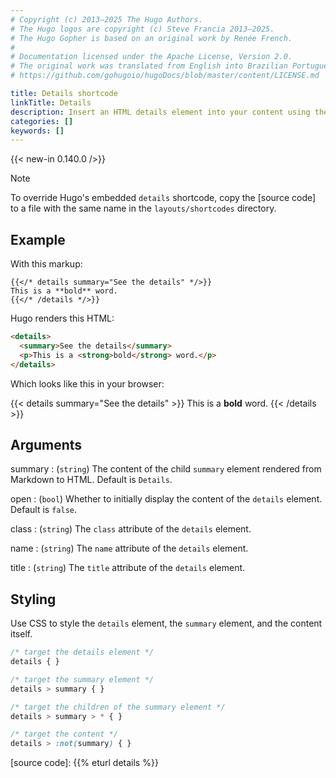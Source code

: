 ```yaml
---
# Copyright (c) 2013–2025 The Hugo Authors.
# The Hugo logos are copyright (c) Steve Francia 2013–2025.
# The Hugo Gopher is based on an original work by Renée French.
#
# Documentation licensed under the Apache License, Version 2.0.
# The original work was translated from English into Brazilian Portuguese.
# https://github.com/gohugoio/hugoDocs/blob/master/content/LICENSE.md

title: Details shortcode
linkTitle: Details
description: Insert an HTML details element into your content using the details shortcode.
categories: []
keywords: []
---
```


{{< new-in 0.140.0 />}}

> [!note]
> To override Hugo's embedded `details` shortcode, copy the [source code] to a file with the same name in the `layouts/shortcodes` directory.

## Example

With this markup:

```text
{{</* details summary="See the details" */>}}
This is a **bold** word.
{{</* /details */>}}
```

Hugo renders this HTML:

```html
<details>
  <summary>See the details</summary>
  <p>This is a <strong>bold</strong> word.</p>
</details>
```

Which looks like this in your browser:

{{< details summary="See the details" >}}
This is a **bold** word.
{{< /details >}}

## Arguments

summary
: (`string`) The content of the child `summary` element rendered from Markdown to HTML. Default is `Details`.

open
: (`bool`) Whether to initially display the content of the `details` element. Default is `false`.

class
: (`string`) The `class` attribute of the `details` element.

name
: (`string`) The `name` attribute of the `details` element.

title
: (`string`) The `title` attribute of the `details` element.

## Styling

Use CSS to style the `details` element, the `summary` element, and the content itself.

```css
/* target the details element */
details { }

/* target the summary element */
details > summary { }

/* target the children of the summary element */
details > summary > * { }

/* target the content */
details > :not(summary) { }
```

[source code]: {{% eturl details %}}
